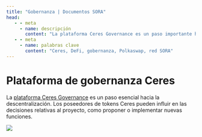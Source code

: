 ```yaml
---
title: "Gobernanza | Documentos SORA"
head:
   - - meta
     - name: descripción
       content: "La plataforma Ceres Governance es un paso importante hacia la descentralización"
   - - meta
     - name: palabras clave
       content: "Ceres, DeFi, gobernanza, Polkaswap, red SORA"
---
```


# Plataforma de gobernanza Ceres

La [plataforma Ceres Governance](https://dapps.cerestoken.io/governance) es un paso esencial hacia la descentralización.
Los poseedores de tokens Ceres pueden influir en las decisiones relativas al proyecto, como proponer o implementar nuevas funciones.

![](../.gitbook/assets/governance.png)

